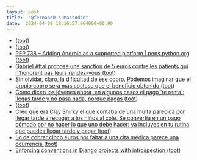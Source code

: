 ```yaml
---
layout: post
title:  "@fernand0's Mastodon"
date:  2024-04-08 18:16:57.064000+00:00
---
```

*  [ ](https://mastodon.social/@macosas) ([toot](https://mastodon.social/@fernand0/112236967825273936))
*  [ ](https://mastodon.social/users/fernand0/statuses/112236963602574145/activity) ([toot](https://mastodon.social/users/fernand0/statuses/112236963602574145/activity))
*  [PEP 738 – Adding Android as a supported platform \| peps.python.org ](https://peps.python.org/pep-0738) ([toot](https://mastodon.social/@fernand0/112236748899693046))
*  [Gabriel Attal propose une sanction de 5 euros contre les patients qui n’honorent pas leurs rendez-vous ](https://www.lemonde.fr/societe/article/2024/04/06/gabriel-attal-propose-une-sanction-de-5-euros-contre-les-patients-qui-n-honorent-pas-leurs-rendez-vous_6226381_3224.htm) ([toot](https://mastodon.social/@fernand0/112236680936664195))
*  [Sin olvidar, claro, la dificultad de ese cobro. Podemos imaginar que el propio cobro será más costoso que el beneficio obtenido ](https://mastodon.social/@fernand0/112236636934540539) ([toot](https://mastodon.social/@fernand0/112236636934540539))
*  [Como dicen los jóvenes ahora, en algunos casos el pago &#39;te renta&#39;: llegas tarde y no pasa nada, porque pagas ](https://mastodon.social/@fernand0/112236635931382961) ([toot](https://mastodon.social/@fernand0/112236635931382961))
*  [ ](https://mastodon.social/@macosas) ([toot](https://mastodon.social/@fernand0/112236630299175241))
*  [Creo que era Clay Shirky el que contaba de una multa parecida por llegar tarde a recoger a los niños al cole. Se convertía en un pago cómodo por no hacer lo que uno debe hacer: ya incluyes en tu rutina que puedes llegar tarde y pagar ](https://mastodon.social/@fernand0/112236626888352810) ([toot](https://mastodon.social/@fernand0/112236626888352810))
*  [Lo de cobrar cinco euros por faltar a una cita médica parece una ocurrencia ](https://mastodon.social/@fernand0/112236608595630871) ([toot](https://mastodon.social/@fernand0/112236608595630871))
*  [Enforcing conventions in Django projects with introspection ](https://lukeplant.me.uk/blog/posts/enforcing-conventions-in-django-projects-with-introspection) ([toot](https://mastodon.social/@fernand0/112236475215983010))
